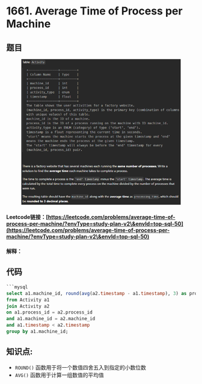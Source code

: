 # 1661. Average Time of Process per Machine

## 题目

<figure><img src="../../.gitbook/assets/image (9) (1) (1).png" alt=""><figcaption></figcaption></figure>

#### Leetcode链接：[https://leetcode.com/problems/average-time-of-process-per-machine/?envType=study-plan-v2\&envId=top-sql-50](https://leetcode.com/problems/average-time-of-process-per-machine/?envType=study-plan-v2\&envId=top-sql-50)

#### 解释：

## 代码

````sql
```mysql
select a1.machine_id, round(avg(a2.timestamp - a1.timestamp), 3) as processing_time
from Activity a1
join Activity a2
on a1.process_id = a2.process_id
and a1.machine_id = a2.machine_id
and a1.timestamp < a2.timestamp
group by a1.machine_id;
````

## **知识点:**&#x20;

* `ROUND()` 函数用于将一个数值四舍五入到指定的小数位数
* `AVG()` 函数用于计算一组数值的平均值
